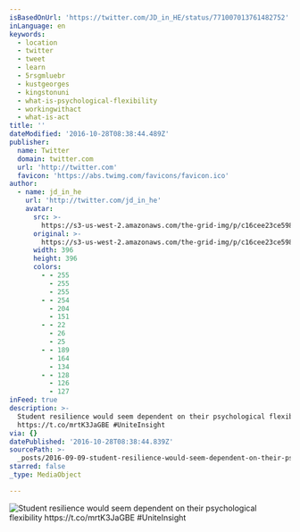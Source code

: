 ```yaml
---
isBasedOnUrl: 'https://twitter.com/JD_in_HE/status/771007013761482752'
inLanguage: en
keywords:
  - location
  - twitter
  - tweet
  - learn
  - 5rsgmluebr
  - kustgeorges
  - kingstonuni
  - what-is-psychological-flexibility
  - workingwithact
  - what-is-act
title: ''
dateModified: '2016-10-28T08:38:44.489Z'
publisher:
  name: Twitter
  domain: twitter.com
  url: 'http://twitter.com'
  favicon: 'https://abs.twimg.com/favicons/favicon.ico'
author:
  - name: jd_in_he
    url: 'http://twitter.com/jd_in_he'
    avatar:
      src: >-
        https://s3-us-west-2.amazonaws.com/the-grid-img/p/c16cee23ce5983921a12820e8a443aded855e2c1.jpg
      original: >-
        https://s3-us-west-2.amazonaws.com/the-grid-img/p/c16cee23ce5983921a12820e8a443aded855e2c1.jpg
      width: 396
      height: 396
      colors:
        - - 255
          - 255
          - 255
        - - 254
          - 204
          - 151
        - - 22
          - 26
          - 25
        - - 189
          - 164
          - 134
        - - 128
          - 126
          - 127
inFeed: true
description: >-
  Student resilience would seem dependent on their psychological flexibility
  https://t.co/mrtK3JaGBE #UniteInsight
via: {}
datePublished: '2016-10-28T08:38:44.839Z'
sourcePath: >-
  _posts/2016-09-09-student-resilience-would-seem-dependent-on-their-psychologic.md
starred: false
_type: MediaObject

---
```

![Student resilience would seem dependent on their psychological flexibility https://t.co/mrtK3JaGBE #UniteInsight](https://pbs.twimg.com/media/CrMqygQWgAAu308.jpg:large)